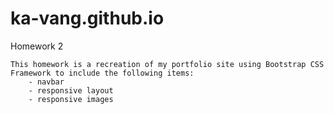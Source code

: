 # ka-vang.github.io

Homework 2

    This homework is a recreation of my portfolio site using Bootstrap CSS Framework to include the following items:
        - navbar
        - responsive layout
        - responsive images
    
    




